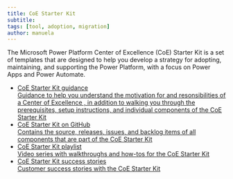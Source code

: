 ```yaml
---
title: CoE Starter Kit
subtitle: 
tags: [tool, adoption, migration]
author: manuela
---
```


The Microsoft Power Platform Center of Excellence (CoE) Starter Kit is a set of templates that are designed to help you develop a strategy for adopting, maintaining, and supporting the Power Platform, with a focus on Power Apps and Power Automate.

<div>
    <ul class="uk-nav uk-nav-secondary">
        <li class="uk-active"><a href="https://aka.ms/CoEStarterKit"><div>CoE Starter Kit guidance<div class="uk-nav-subtitle">Guidance to help you understand the motivation for and resonsibilities of a Center of Excellence , in addition to walking you through the prerequisites, setup instructions, and individual components of the CoE Starter Kit</div></div></a></li>
        <li class="uk-active"><a href="https://github.com/microsoft/coe-starter-kit"><div>CoE Starter Kit on GitHub<div class="uk-nav-subtitle">Contains the source, releases, issues, and backlog items of all components that are part of the CoE Starter Kit</div></div></a></li>
        <li class="uk-active"><a href="https://aka.ms/coekitvideos"><div>CoE Starter Kit playlist<div class="uk-nav-subtitle">Video series with walkthroughs and how-tos for the CoE Starter Kit </div></div></a></li>
        <li class="uk-active"><a href="https://powerapps.microsoft.com/en-us/blog/power-platform-stories/#COE"><div>CoE Starter Kit success stories<div class="uk-nav-subtitle">Customer success stories with the CoE Starter Kit</div></div></a></li>
    </ul>
</div>



<!-- layout: forward
target: https://learn.microsoft.com/en-us/power-platform/guidance/coe/starter-kit -->